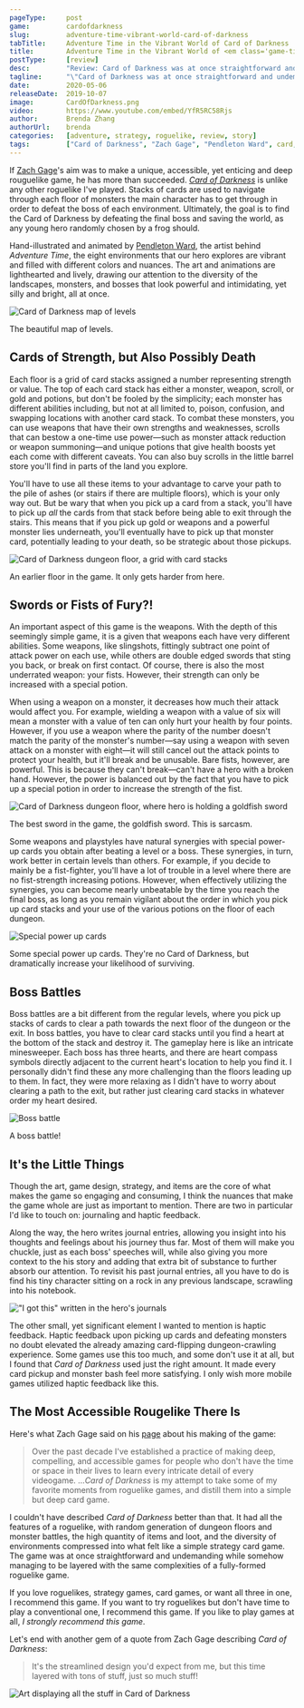 ```yaml
---
pageType:     post
game:         cardofdarkness
slug:         adventure-time-vibrant-world-card-of-darkness
tabTitle:     Adventure Time in the Vibrant World of Card of Darkness
title:        Adventure Time in the Vibrant World of <em class='game-title'>Card of Darkness</em>
postType:     [review]
desc:         "Review: Card of Darkness was at once straightforward and undemanding while somehow managing to be layered with the same complexities of a fully-formed roguelike game."
tagline:      "\"Card of Darkness was at once straightforward and undemanding while somehow managing to be layered with the same complexities of a fully-formed roguelike game.\""
date:         2020-05-06
releaseDate:  2019-10-07
image:        CardOfDarkness.png
video:        https://www.youtube.com/embed/YfR5RC58Rjs
author:       Brenda Zhang
authorUrl:    brenda
categories:   [adventure, strategy, roguelike, review, story]
tags:         ["Card of Darkness", "Zach Gage", "Pendleton Ward", card, iOS]
---
```

If [Zach Gage](http://www.stfj.net/)'s aim was to make a unique, accessible, yet enticing and deep rouguelike game, he has more than succeeded. [*Card of Darkness*](http://www.cardofdarkness.com/) is unlike any other roguelike I've played. Stacks of cards are used to navigate through each floor of monsters the main character has to get through in order to defeat the boss of each environment. Ultimately, the goal is to find the Card of Darkness by defeating the final boss and saving the world, as any young hero randomly chosen by a frog should.

Hand-illustrated and animated by [Pendleton Ward](https://twitter.com/buenothebear), the artist behind *Adventure Time*, the eight environments that our hero explores are vibrant and filled with different colors and nuances. The art and animations are lighthearted and lively, drawing our attention to the diversity of the landscapes, monsters, and bosses that look powerful and intimidating, yet silly and bright, all at once.

![Card of Darkness map of levels][image0]

<figcaption>The beautiful map of levels.</figcaption>

## Cards of Strength, but Also Possibly Death

Each floor is a grid of card stacks assigned a number representing strength or value. The top of each card stack has either a monster, weapon, scroll, or gold and potions, but don't be fooled by the simplicity; each monster has different abilities including, but not at all limited to, poison, confusion, and swapping locations with another card stack. To combat these monsters, you can use weapons that have their own strengths and weaknesses, scrolls that can bestow a one-time use power—such as monster attack reduction or weapon summoning—and unique potions that give health boosts yet each come with different caveats. You can also buy scrolls in the little barrel store you'll find in parts of the land you explore.

You'll have to use all these items to your advantage to carve your path to the pile of ashes (or stairs if there are multiple floors), which is your only way out. But be wary that when you pick up a card from a stack, you'll have to pick up *all* the cards from that stack before being able to exit through the stairs. This means that if you pick up gold or weapons and a powerful monster lies underneath, you'll eventually have to pick up that monster card, potentially leading to your death, so be strategic about those pickups.

![Card of Darkness dungeon floor, a grid with card stacks][image1]

<figcaption>An earlier floor in the game. It only gets harder from here.</figcaption>

## Swords or Fists of Fury?!

An important aspect of this game is the weapons. With the depth of this seemingly simple game,  it is a given that weapons each have very different abilities. Some weapons, like slingshots, fittingly subtract one point of attack power on each use, while others are double edged swords that sting you back, or break on first contact. Of course, there is also the most underrated weapon: your fists. However, their strength can only be increased with a special potion.

When using a weapon on a monster, it decreases how much their attack would affect you. For example, wielding a weapon with a value of six will mean a monster with a value of ten can only hurt your health by four points. However, if you use a weapon where the parity of the number doesn't match the parity of the monster's number—say using a weapon with seven attack on a monster with eight—it will still cancel out the attack points to protect your health, but it'll break and be unusable. Bare fists, however, are powerful. This is because they can't break—can't have a hero with a broken hand. However, the power is balanced out by the fact that you have to pick up a special potion in order to increase the strength of the fist.

![Card of Darkness dungeon floor, where hero is holding a goldfish sword][image2]

<figcaption>The best sword in the game, the goldfish sword. This is sarcasm.</figcaption>

Some weapons and playstyles have natural synergies with special power-up cards you obtain after beating a level or a boss. These synergies, in turn, work better in certain levels than others. For example, if you decide to mainly be a fist-fighter, you'll have a lot of trouble in a level where there are no fist-strength increasing potions. However, when effectively utilizing the synergies, you can become nearly unbeatable by the time you reach the final boss, as long as you remain vigilant about the order in which you pick up card stacks and your use of the various potions on the floor of each dungeon.

![Special power up cards][image3]

<figcaption>Some special power up cards. They're no Card of Darkness, but dramatically increase your likelihood of surviving.</figcaption>

## Boss Battles

Boss battles are a bit different from the regular levels, where you pick up stacks of cards to clear a path towards the next floor of the dungeon or the exit. In boss battles, you have to clear card stacks until you find a heart at the bottom of the stack and destroy it. The gameplay here is like an intricate minesweeper. Each boss has three hearts, and there are heart compass symbols directly adjacent to the current heart's location to help you find it. I personally didn't find these any more challenging than the floors leading up to them. In fact, they were more relaxing as I didn't have to worry about clearing a path to the exit, but rather just clearing card stacks in whatever order my heart desired.

![Boss battle][image4]

<figcaption>A boss battle!</figcaption>

## It's the Little Things

Though the art, game design, strategy, and items are the core of what makes the game so engaging and consuming, I think the nuances that make the game whole are just as important to mention. There are two in particular I'd like to touch on: journaling and haptic feedback.

Along the way, the hero writes journal entries, allowing you insight into his thoughts and feelings about his journey thus far. Most of them will make you chuckle, just as each boss' speeches will, while also giving you more context to the his story and adding that extra bit of substance to further absorb our attention. To revisit his past journal entries, all you have to do is find his tiny character sitting on a rock in any previous landscape, scrawling into his notebook.

!["I got this" written in the hero's journals][image5]

The other small, yet significant element I wanted to mention is haptic feedback. Haptic feedback upon picking up cards and defeating monsters no doubt elevated the already amazing card-flipping dungeon-crawling experience. Some games use this too much, and some don't use it at all, but I found that *Card of Darkness* used just the right amount. It made every card pickup and monster bash feel more satisfying. I only wish more mobile games utilized haptic feedback like this.

## The Most Accessible Rougelike There Is

Here's what Zach Gage said on his [page](http://www.stfj.net/index2.php?year=2019&project=art/2019/Card%20of%20Darkness) about his making of the game:

> Over the past decade I've established a practice of making deep, compelling, and accessible games for people who don't have the time or space in their lives to learn every intricate detail of every videogame. ...*Card of Darkness* is my attempt to take some of my favorite moments from roguelike games, and distill them into a simple but deep card game.

I couldn't have described *Card of Darkness* better than that. It had all the features of a roguelike, with random generation of dungeon floors and monster battles, the high quantity of items and loot, and the diversity of environments compressed into what felt like a simple strategy card game. The game was at once straightforward and undemanding while somehow managing to be layered with the same complexities of a fully-formed roguelike game.

If you love roguelikes, strategy games, card games, or want all three in one, I recommend this game. If you want to try roguelikes but don't have time to play a conventional one, I recommend this game. If you like to play games at all, *I strongly recommend this game*.

Let's end with another gem of a quote from Zach Gage describing *Card of Darkness*:

> It's the streamlined design you'd expect from me, but this time layered with tons of stuff, just so much stuff!

![Art displaying all the stuff in Card of Darkness][image6]

[image0]: /images/post/cardofdarkness/CardOfDarkness0.png
[image1]: /images/post/cardofdarkness/CardOfDarkness1.png
[image2]: /images/post/cardofdarkness/CardOfDarkness2.png
[image3]: /images/post/cardofdarkness/CardOfDarkness3.png
[image4]: /images/post/cardofdarkness/CardOfDarkness4.png
[image5]: /images/post/cardofdarkness/CardOfDarkness5.png
[image6]: /images/post/cardofdarkness/CardOfDarkness6.png

